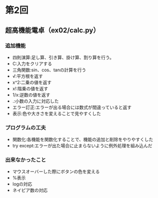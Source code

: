 # 第2回
## 超高機能電卓（ex02/calc.py）
### 追加機能
- 四則演算:足し算、引き算、掛け算、割り算を行う。
- C:入力をクリアする
- 三角関数:sin、cos、tanの計算を行う
- √:平方根を返す
- x^2:二乗の値を返す
- x!:階乗の値を返す
- 1/x:逆数の値を返す
- .:小数の入力に対応した
- エラー訂正:エラーが出る場合には数式が間違っていると返す
- 表示:色や大きさを変えることで見やすくした
### プログラムの工夫
- 関数化:各機能を関数化することで、機能の追加と削除をやりやすくした
- try except:エラーが出た場合に止まらないように例外処理を組み込んだ
### 出来なかったこと
- マウスオーバーした際にボタンの色を変える
- %表示
- logの対応
- ネイピア数の対応